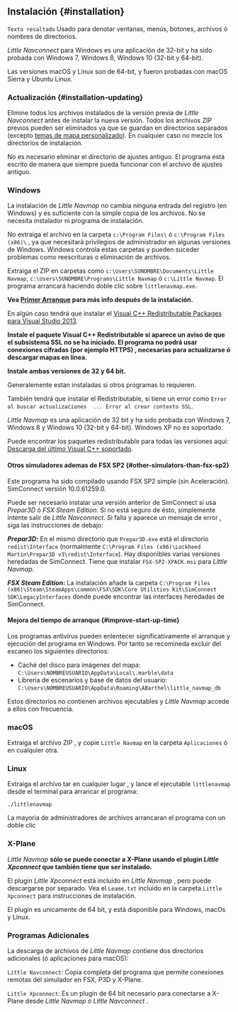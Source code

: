 ## Instalación {#installation}

`Texto resaltado`  Usado para denotar ventanas, menús, botones, archivos ó nombres de directorios.

*Little Navconnect* para Windows es una aplicación de 32-bit y ha sido probada con Windows 7, Windows 8, Windows 10 \(32-bit y 64-bit\).

Las versiones macOS y Linux son de 64-bit, y fueron probadas con macOS Sierra y Ubuntu Linux.

### Actualización {#installation-updating}
Elimine todos los archivos instalados de la versión previa de _Little Navconnect_ antes de instalar la nueva versión. Todos los archivos ZIP previos pueden ser eliminados ya que se guardan en directorios separados \(excepto [temas de mapa personalizado](MAPTHEMES.md)\). En cualquier caso no mezcle los directorios de instalación.

No es necesario eliminar el directorio de ajustes antiguo. El programa está escrito de manera que siempre pueda funcionar con el archivo de ajustes antiguo.

### Windows

La instalación de _Little Navmap_ no cambia ninguna entrada del registro \(en Windows\) y es suficiente con la simple copia de los archivos. No se necesita instalador ni programa de instalación.

No extraiga el archivo en la carpeta `c:\Program Files\` ó `c:\Program Files (x86)\` , ya que necesitará privilegios de administrador en algunas versiones de Windows. Windows controla estas carpetas y pueden suceder  problemas como reescrituras o eliminación de archivos.

Extraiga el ZIP en carpetas como `c:\Users\SUNOMBRE\Documents\Little Navmap`, `c:\Users\SUNOMBRE\Programs\Little Navmap` ó `c:\Little Navmap`. El programa arrancará haciendo doble clic sobre `littlenavmap.exe`.

**Vea [Primer Arranque](INTRO.md#first-start) para más info después de la instalación.**

En algún caso tendrá que instalar el [Visual C++ Redistributable Packages para Visual Studio 2013](https://www.microsoft.com/en-us/download/details.aspx?id=40784).

**Instale el paquete Visual C++ Redistributable si aparece un aviso de que el subsistema SSL no se ha iniciado. El programa no podrá usar conexiones cifradas \(por ejemplo HTTPS\) , necesarias para actualizarse ó descargar mapas en linea.**

**Instale ambas versiones de 32 y 64 bit.**

Generalemente estan instaladas si otros programas lo requieren.

También tendrá que instalar el Redistributable, si tiene un error como  `Error al buscar actualizaciones  ... Error al crear contexto SSL`.

_Little Navmap_ es una aplicación de 32 bit  y ha sido probada con  Windows 7, Windows 8 y Windows 10 \(32-bit y 64-bit\). Windows XP  no es soportado.

Puede encontrar los paquetes redistributable para todas las versiones aqui: [Descarga del último Visual C++ soportado](https://support.microsoft.com/en-us/help/2977003/the-latest-supported-visual-c-downloads).

#### Otros simuladores ademas de FSX SP2 {#other-simulators-than-fsx-sp2}

Este programa ha sido compilado usando FSX SP2 simple (sin Aceleración). SimConnect versión 10.0.61259.0.

Puede ser necesario instalar una versión anterior de SimConnect si usa _Prepar3D_ ó _FSX Steam Edition_. Si no está seguro de ésto, simplemente intente salir de _Little Navconnect_.  Si falla y aparece un mensaje de error , siga las instrucciones de debajo:

**_Prepar3D_:** En el mismo directorio que `Prepar3D.exe` está el directorio  `redist\Interface` (normalmente `C:\Program Files (x86)\Lockheed Martin\Prepar3D v3\redist\Interface`). Hay disponibles varias versiones heredadas de SimConnect. Tiene que instalar `FSX-SP2-XPACK.msi` para  _Little Navmap_.

**_FSX Steam Edition_:** La instalación añade la carpeta `C:\Program Files (x86)\Steam\SteamApps\common\FSX\SDK\Core Utilities Kit\SimConnect SDK\LegacyInterfaces` donde puede encontrar las interfaces heredadas de SimConnect.


#### Mejora del tiempo de arranque {#improve-start-up-time}

Los programas antivirus pueden enlentecer significativamente el arranque y ejecución del programa en Windows.
Por tanto se recomineda excluir del  escaneo  los siguientes directorios:

* Caché del disco para imágenes del mapa: `C:\Users\NOMBREUSUARIO\AppData\Local\.marble\data`
* Libreria de escenarios y base de datos del usuario: `C:\Users\NOMBREUSUARIO\AppData\Roaming\ABarthel\little_navmap_db`

Estos directorios no contienen archivos ejecutables y _Little Navmap_ accede a ellos con frecuencia.

### macOS

Extraiga el archivo ZIP , y copie `Little Navmap` en la carpeta `Aplicaciones` ó en cualquier otra.

### Linux

Extraiga el archivo tar en cualquier lugar , y lance el ejecutable `littlenavmap` desde el terminal para arrancar el programa:

`./littlenavmap`

La mayoria de administradores de archivos arrancaran el programa con un doble clic 

### X-Plane

*Little Navmap* **sólo se puede conectar a X-Plane usando el plugin *Little Xpconnect* que también tiene que ser instalado.**

El plugin *Little Xpconnect* está incluido en *Little Navmap* , pero puede descargarse por separado. Vea el `Leame.txt` incluido en la carpeta `Little Xpconnect` para instrucciones de instalación.

El plugin es unicamente de 64 bit, y está disponible para Windows, macOs y Linux.

### Programas Adicionales

La descarga de archivos de *Little Navmap* contiene dos directorios adicionales  \(ó aplicaciones para macOS\):

`Little Navconnect`: Copia completa del programa que permite conexiones remotas del simulador en FSX, P3D y X-Plane.

`Little Xpconnect`: Es un plugin de 64 bit necesario para conectarse a X-Plane desde  *Little Navmap* ó *Little Navconnect* .
